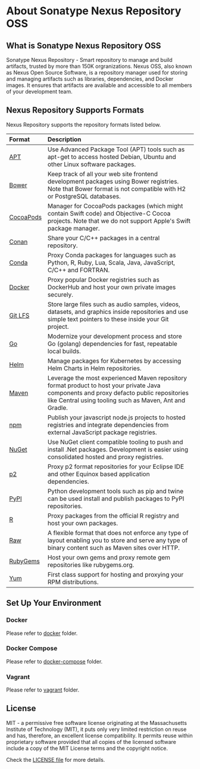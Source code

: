 # About Sonatype Nexus Repository OSS

## What is Sonatype Nexus Repository OSS

Sonatype Nexus Repository - Smart repository to manage and build artifacts, trusted by more than 150K orgranizations. Nexus OSS, also known as Nexus Open Source Software, is a repository manager used for storing and managing artifacts such as libraries, dependencies, and Docker images. It ensures that artifacts are available and accessible to all members of your development team.

## Nexus Repository Supports Formats

Nexus Repository supports the repository formats listed below. 

| Format | Description |
| :--- | :--- |
| [APT](https://help.sonatype.com/en/apt-repositories.html) | Use Advanced Package Tool (APT) tools such as apt-get to access hosted Debian, Ubuntu and other Linux software packages. |
| [Bower](https://help.sonatype.com/en/bower-repositories.html) | Keep track of all your web site frontend development packages using Bower registries. Note that Bower format is not compatible with H2 or PostgreSQL databases. |
| [CocoaPods](https://help.sonatype.com/en/cocoapods-repositories.html) | Manager for CocoaPods packages (which might contain Swift code) and Objective-C Cocoa projects. Note that we do not support Apple's Swift package manager. |
| [Conan](https://help.sonatype.com/en/conan-repositories.html) | Share your C/C++ packages in a central repository. |
| [Conda](https://help.sonatype.com/en/conda-repositories.html) | Proxy Conda packages for languages such as Python, R, Ruby, Lua, Scala, Java, JavaScript, C/C++ and FORTRAN. |
| [Docker](https://help.sonatype.com/en/docker-registry.html) | Proxy popular Docker registries such as DockerHub and host your own private images securely. |
| [Git LFS](https://help.sonatype.com/en/git-lfs-repositories.html) | Store large files such as audio samples, videos, datasets, and graphics inside repositories and use simple text pointers to these inside your Git project. |
| [Go](https://help.sonatype.com/en/go-repositories.html) | Modernize your development process and store Go (golang) dependencies for fast, repeatable local builds. |
| [Helm](https://help.sonatype.com/en/helm-repositories.html) | Manage packages for Kubernetes by accessing Helm Charts in Helm repositories. |
| [Maven](https://help.sonatype.com/en/maven-repositories.html) | Leverage the most experienced Maven repository format product to host your private Java components and proxy defacto public repositories like Central using tooling such as Maven, Ant and Gradle. |
| [npm](https://help.sonatype.com/en/npm-registry.html) | Publish your javascript node.js projects to hosted registries and integrate dependencies from external JavaScript package registries. |
| [NuGet](https://help.sonatype.com/en/nuget-repositories.html) | Use NuGet client compatible tooling to push and install .Net packages. Development is easier using consolidated hosted and proxy registries. |
| [p2](https://help.sonatype.com/en/p2-repositories.html) | Proxy p2 format repositories for your Eclipse IDE and other Equinox based application dependencies. |
| [PyPI](https://help.sonatype.com/en/pypi-repositories.html) | Python development tools such as pip and twine can be used install and publish packages to PyPI repositories. |
| [R](https://help.sonatype.com/en/r-repositories.html) | Proxy packages from the official R registry and host your own packages. |
| [Raw](https://help.sonatype.com/en/raw-repositories.html) | A flexible format that does not enforce any type of layout enabling you to store and serve any type of binary content such as Maven sites over HTTP. |
| [RubyGems](https://help.sonatype.com/en/rubygems-repositories.html) | Host your own gems and proxy remote gem repositories like rubygems.org. |
| [Yum](https://help.sonatype.com/en/yum-repositories.html) | First class support for hosting and proxying your RPM distributions. |

## Set Up Your Environment

### Docker

Please refer to [docker](https://github.com/jasonlws/sonatype-nexus/tree/master/docker) folder.

### Docker Compose

Please refer to [docker-compose](https://github.com/jasonlws/sonatype-nexus/tree/master/docker-compose) folder.

### Vagrant

Please refer to [vagrant](https://github.com/jasonlws/sonatype-nexus/tree/master/vagrant) folder.

## License

MIT - a permissive free software license originating at the Massachusetts Institute of Technology (MIT), it puts only very limited restriction on reuse and has, therefore, an excellent license compatibility. It permits reuse within proprietary software provided that all copies of the licensed software include a copy of the MIT License terms and the copyright notice.

Check the [LICENSE file](https://github.com/jasonlws/sonatype-nexus/blob/master/LICENSE) for more details.